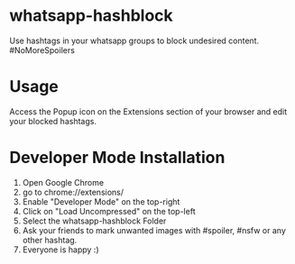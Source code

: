 # whatsapp-hashblock
Use hashtags in your whatsapp groups to block undesired content. #NoMoreSpoilers

# Usage
Access the Popup icon on the Extensions section of your browser and edit your blocked hashtags.

# Developer Mode Installation
1) Open Google Chrome
2) go to chrome://extensions/
3) Enable "Developer Mode" on the top-right
4) Click on "Load Uncompressed" on the top-left
5) Select the whatsapp-hashblock Folder
6) Ask your friends to mark unwanted images with #spoiler, #nsfw or any other hashtag.
7) Everyone is happy :)